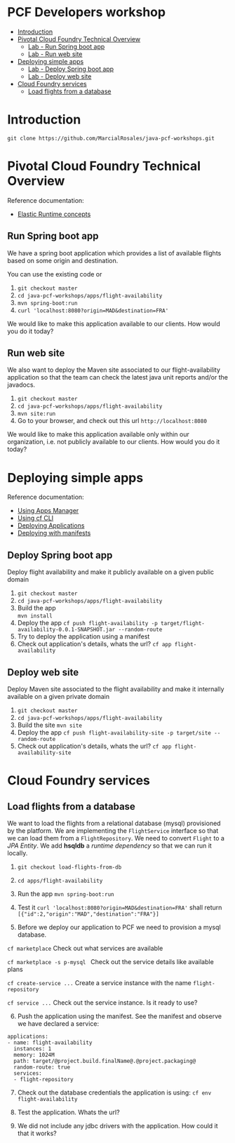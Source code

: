 PCF Developers workshop
==

<!-- TOC depthFrom:1 depthTo:6 withLinks:1 updateOnSave:1 orderedList:0 -->

- [Introduction](#Introduction)
- [Pivotal Cloud Foundry Technical Overview](#pivotal-cloud-foundry-technical-overview)
	- [Lab - Run Spring boot app](#run-spring-boot-app)
	- [Lab - Run web site](#run-web-site)
- [Deploying simple apps](#deploying-simple-apps)
  - [Lab - Deploy Spring boot app](#deploy-spring-boot-app)
  - [Lab - Deploy web site](#Deploy-web-site)
- [Cloud Foundry services](#cloud-foundry-services)
  - [Load flights from a database](#load-flights-from-a-database)

<!-- /TOC -->
# Introduction

`git clone https://github.com/MarcialRosales/java-pcf-workshops.git`

# Pivotal Cloud Foundry Technical Overview

Reference documentation:
- [Elastic Runtime concepts](http://docs.pivotal.io/pivotalcf/1-9/concepts/index.html)


## Run Spring boot app
We have a spring boot application which provides a list of available flights based on some origin and destination.

You can use the existing code or
1. `git checkout master`
2. `cd java-pcf-workshops/apps/flight-availability`
3. `mvn spring-boot:run`
4. `curl 'localhost:8080?origin=MAD&destination=FRA'`

We would like to make this application available to our clients. How would you do it today?

## Run web site
We also want to deploy the Maven site associated to our flight-availability application so that the team can check the latest java unit reports and/or the javadocs.

1. `git checkout master`
2. `cd java-pcf-workshops/apps/flight-availability`
3. `mvn site:run`
4. Go to your browser, and check out this url `http://localhost:8080`

We would like to make this application available only within our organization, i.e. not publicly available to our clients. How would you do it today?

# Deploying simple apps

Reference documentation:
- [Using Apps Manager](http://docs.pivotal.io/pivotalcf/1-9/console/index.html)
- [Using cf CLI](http://docs.pivotal.io/pivotalcf/1-9/cf-cli/index.html)
- [Deploying Applications](http://docs.pivotal.io/pivotalcf/1-9/devguide/deploy-apps/deploy-app.html)
- [Deploying with manifests](http://docs.pivotal.io/pivotalcf/1-9/devguide/deploy-apps/manifest.html)

## Deploy Spring boot app
Deploy flight availability and make it publicly available on a given public domain

1. `git checkout master`
2. `cd java-pcf-workshops/apps/flight-availability`
3. Build the app  
  `mvn install`
4. Deploy the app
  `cf push flight-availability -p target/flight-availability-0.0.1-SNAPSHOT.jar --random-route`
5. Try to deploy the application using a manifest
6. Check out application's details, whats the url?
  `cf app flight-availability`  

## Deploy web site
Deploy Maven site associated to the flight availability and make it internally available on a given private domain

1. `git checkout master`
2. `cd java-pcf-workshops/apps/flight-availability`
3. Build the site
  `mvn site`
4. Deploy the app
  `cf push flight-availability-site -p target/site --random-route`
5. Check out application's details, whats the url?
  `cf app flight-availability-site`  

# Cloud Foundry services

## Load flights from a database

We want to load the flights from a relational database (mysql) provisioned by the platform. We are implementing the `FlightService` interface so that we can load them from a `FlightRepository`. We need to convert `Flight` to a *JPA Entity*. We add **hsqldb** a *runtime dependency* so that we can run it locally.

1. `git checkout load-flights-from-db`
2. `cd apps/flight-availability`
3. Run the app
  `mvn spring-boot:run`
4. Test it
  `curl 'localhost:8080?origin=MAD&destination=FRA'` shall return `[{"id":2,"origin":"MAD","destination":"FRA"}]`

5. Before we deploy our application to PCF we need to provision a mysql database.

  `cf marketplace`  Check out what services are available

  `cf marketplace -s p-mysql `  Check out the service details like available plans

  `cf create-service ...`   Create a service instance with the name `flight-repository`

  `cf service ...`  Check out the service instance. Is it ready to use?

6. Push the application using the manifest. See the manifest and observe we have declared a service:
  ```
  applications:
  - name: flight-availability
    instances: 1
    memory: 1024M
    path: target/@project.build.finalName@.@project.packaging@
    random-route: true
    services:
    - flight-repository

  ```
7. Check out the database credentials the application is using: 
  `cf env flight-availability`

8. Test the application. Whats the url?

9. We did not include any jdbc drivers with the application. How could it that it works?
